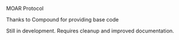 MOAR Protocol

Thanks to Compound for providing base code

Still in development. Requires cleanup and improved documentation.